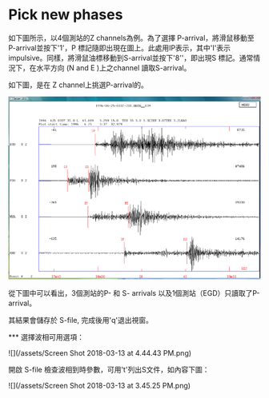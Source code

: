 # Pick new phases

如下圖所示，以4個測站的Z channels為例。為了選擇 P-arrival，將滑鼠移動至P-arrival並按下'1'，P 標記隨即出現在圖上。此處用IP表示，其中'I'表示impulsive。同樣，將滑鼠油標移動到S-arrival並按下'8''，即出現S 標記。通常情況下，在水平方向 \(N and E \)上之channel 讀取S-arrival。

如下圖，是在 Z channel上挑選P-arrival的。

![](/assets/seisan-tutorial-017.png)

從下圖中可以看出，3個測站的P- 和 S- arrivals 以及1個測站（EGD）只讀取了P-arrival。

其結果會儲存於 S-file, 完成後用'q'退出視窗。

\*\*\* 選擇波相可用選項：

![](/assets/Screen Shot 2018-03-13 at 4.44.43 PM.png)

開啟 S-file 檢查波相到時參數，可用't'列出S文件，如內容下圖：

![](/assets/Screen Shot 2018-03-13 at 3.45.25 PM.png)

